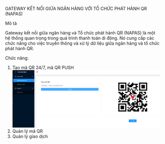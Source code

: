 GATEWAY KẾT NỐI GIỮA NGÂN HÀNG VỚI TỔ CHỨC PHÁT HÀNH QR (NAPAS)

Mô tả

Gateway kết nối giữa ngân hàng và Tổ chức phát hành QR (NAPAS) là một hệ thống quan trọng trong quá trình thanh toán di động. Nó cung cấp các chức năng cho việc truyền thông và xử lý dữ liệu giữa ngân hàng và tổ chức phát hành QR.

Chức năng:
1. Tạo mã QR 24/7, mã QR PUSH
   ![Gateway Diagram](./images/QrADS.png)
2. Quản lý mã QR
3. Quản lý giao dịch
